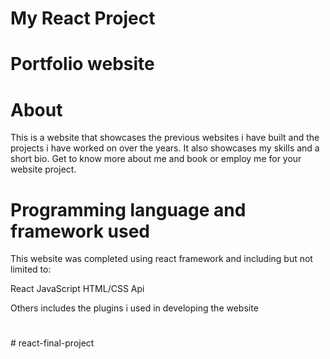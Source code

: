 # My React Project

# Portfolio website

# About

This is a website that showcases the previous websites i have built and the projects i have worked on over the years. It also showcases my skills and a short bio. Get to know more about me and book or employ me for your website project.

# Programming language and framework used

This website was completed using react framework and including but not limited to:

React
JavaScript
HTML/CSS
Api

Others includes the plugins i used in developing the website 

#
#   r e a c t - f i n a l - p r o j e c t  
 